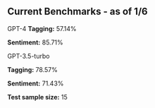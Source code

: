 ## Current Benchmarks - as of 1/6

GPT-4
**Tagging:** 57.14%

**Sentiment:** 85.71%


GPT-3.5-turbo

**Tagging:** 78.57%

**Sentiment:** 71.43%


**Test sample size:** 15
